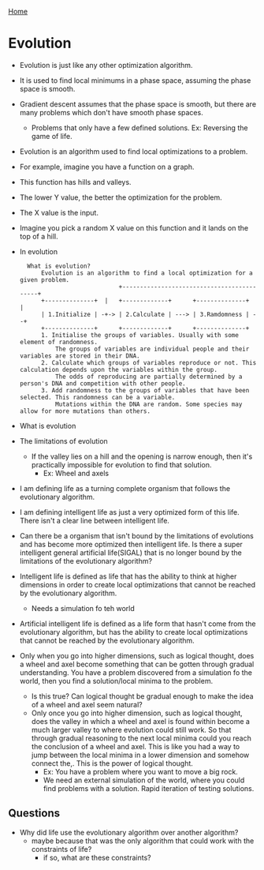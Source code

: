 [Home](../README.md)

# Evolution
- Evolution is just like any other optimization algorithm.
- It is used to find local minimums in a phase space, assuming the phase space is smooth.


- Gradient descent assumes that the phase space is smooth, but there are many problems which don't have smooth phase spaces.
	- Problems that only have a few defined solutions. Ex: Reversing the game of life.


- Evolution is an algorithm used to find local optimizations to a problem.
- For example, imagine you have a function on a graph.
- This function has hills and valleys.
- The lower Y value, the better the optimization for the problem.
- The X value is the input.
- Imagine you pick a random X value on this function and it lands on the top of a hill.
- In evolution





		What is evolution?
			Evolution is an algorithm to find a local optimization for a given problem. 
					              +-------------------------------------------+
			+--------------+  |   +-------------+      +--------------+   |
			| 1.Initialize | -+-> | 2.Calculate | ---> | 3.Ramdomness | --+
			+--------------+      +-------------+      +--------------+
			1. Initialise the groups of variables. Usually with some element of randomness.
				The groups of variables are individual people and their variables are stored in their DNA.
			2. Calculate which groups of variables reproduce or not. This calculation depends upon the variables within the group.
				The odds of reproducing are partially determined by a person's DNA and competition with other people.
			3. Add randomness to the groups of variables that have been selected. This randomness can be a variable.
				Mutations within the DNA are random. Some species may allow for more mutations than others.



- What is evolution
- The limitations of evolution
	- If the valley lies on a hill and the opening is narrow enough, then it's practically impossible for evolution to find that solution.
		- Ex: Wheel and axels

- I am defining life as a turning complete organism that follows the evolutionary algorithm.
- I am defining intelligent life as just a very optimized form of this life. There isn't a clear line between intelligent life.
- Can there be a organism that isn't bound by the limitations of evolutions and has become more optimized then intelligent life. Is there a super intelligent general artificial life(SIGAL) that is no longer bound by the limitations of the evolutionary algorithm?

- Intelligent life is defined as life that has the ability to think at higher dimensions in order to create local optimizations that cannot be reached by the evolutionary algorithm.
	- Needs a simulation fo teh world
- Artificial intelligent life is defined as a life form that hasn't come from the evolutionary algorithm, but has the ability to create local optimizations that cannot be reached by the evolutionary algorithm.

- Only when you go into higher dimensions, such as logical thought, does a wheel and axel become something that can be gotten through gradual understanding. You have a problem discovered from a simulation fo the world, then you find a solution/local minima to the problem.
	- Is this true? Can logical thought be gradual enough to make the idea of a wheel and axel seem natural?
	- Only once you go into higher dimension, such as logical thought, does the valley in which a wheel and axel is found within become a much larger valley to where evolution could still work. So that through gradual reasoning to the next local minima could you reach the conclusion of a wheel and axel. This is like you had a way to jump between the local minima in a lower dimension and somehow connect the,. This is the power of logical thought.
		- Ex: You have a problem where you want to move a big rock.
		- We need an external simulation of the world, where you could find problems with a solution. Rapid iteration of testing solutions.

## Questions
- Why did life use the evolutionary algorithm over another algorithm?
	- maybe because that was the only algorithm that could work with the constraints of life?
		- if so, what are these constraints?